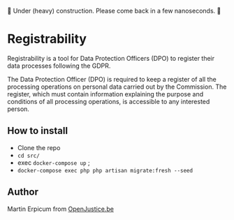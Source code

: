 🚧 Under (heavy) construction. Please come back in a few nanoseconds. 🚧

# Registrability

Registrability is a tool for Data Protection Officers (DPO) to register their data processes following the GDPR.

  The Data Protection Officer (DPO) is required to keep a register of all the processing operations on personal data carried out by the Commission. The register, which must contain information explaining the purpose and conditions of all processing operations, is accessible to any interested person.

## How to install
- Clone the repo
- `cd src/` 
- exec `docker-compose up` ;
- `docker-compose exec php php artisan migrate:fresh --seed`

## Author
Martin Erpicum from [OpenJustice.be](https://openjustice.be)